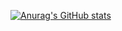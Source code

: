[![Anurag's GitHub stats](https://github-readme-stats.vercel.app/api?username=RafaelAlmeid00)](https://github.com/anuraghazra/github-readme-stats&count_private=true)
